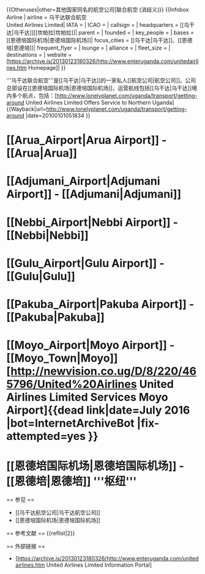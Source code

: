 {{Otheruses|other=其他国家同名的航空公司|联合航空 (消歧义)}}
{{Infobox Airline |
airline        =  乌干达联合航空 <br> United Airlines Limited|
IATA           = |
ICAO           = |
callsign       = |
headquarters   = [[乌干达|乌干达]][[坎帕拉|坎帕拉]]|
parent         = |
founded        = |
key_people     = |
bases          = [[恩德培国际机场|恩德培国际机场]]|
focus_cities   = [[乌干达|乌干达]]、[[恩德培|恩德培]]|
frequent_flyer = |
lounge         = |
alliance       = |
fleet_size     = |
destinations   = |
website        = [https://archive.is/20130123180326/http://www.enteruganda.com/unitedairlines.htm Homepage]|
}}

'''乌干达联合航空'''是[[乌干达|乌干达]]的一家私人[[航空公司|航空公司]]。公司总部设在[[恩德培国际机场|恩德培国际机场]]，运营航线包括[[乌干达|乌干达]]境内多个航点，包括：<ref>[http://www.lonelyplanet.com/uganda/transport/getting-around United Airlines Limited Offers Service to Northern Uganda] {{Wayback|url=http://www.lonelyplanet.com/uganda/transport/getting-around |date=20100101051834 }}</ref>

# [[Arua_Airport|Arua Airport]] - [[Arua|Arua]]
# [[Adjumani_Airport|Adjumani Airport]] - [[Adjumani|Adjumani]]
# [[Nebbi_Airport|Nebbi Airport]] - [[Nebbi|Nebbi]]
# [[Gulu_Airport|Gulu Airport]] - [[Gulu|Gulu]]
# [[Pakuba_Airport|Pakuba Airport]] - [[Pakuba|Pakuba]]
# [[Moyo_Airport|Moyo Airport]] - [[Moyo_Town|Moyo]]<ref>[http://newvision.co.ug/D/8/220/465796/United%20Airlines United Airlines Limited Services Moyo Airport]{{dead link|date=July 2016 |bot=InternetArchiveBot |fix-attempted=yes }}</ref>
# [[恩德培国际机场|恩德培国际机场]] - [[恩德培|恩德培]] '''枢纽'''

== 参见 ==
* [[乌干达航空公司|乌干达航空公司]]
* [[恩德培国际机场|恩德培国际机场]]

== 参考文献 ==
{{reflist|2}}

== 外部链接 ==
* [https://archive.is/20130123180326/http://www.enteruganda.com/unitedairlines.htm United Airlines Limited Information Portal]